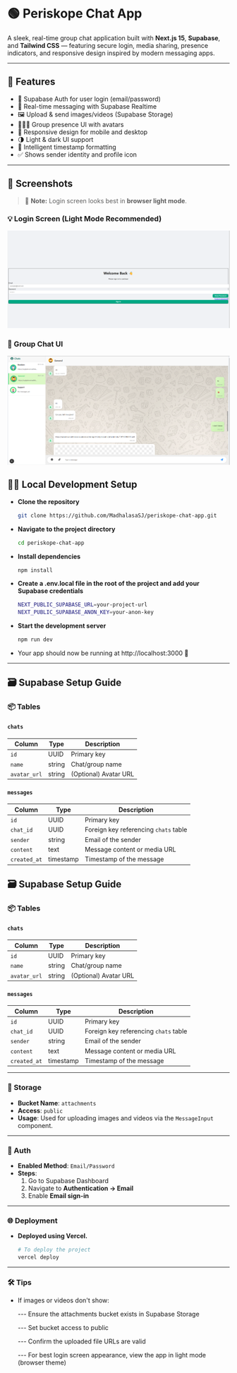 # 🟢 Periskope Chat App

A sleek, real-time group chat application built with **Next.js 15**, **Supabase**, and **Tailwind CSS** — featuring secure login, media sharing, presence indicators, and responsive design inspired by modern messaging apps.

---

## 🚀 Features

- 🔐 Supabase Auth for user login (email/password)
- 💬 Real-time messaging with Supabase Realtime
- 🖼 Upload & send images/videos (Supabase Storage)
- 🧑‍🤝‍🧑 Group presence UI with avatars
- 📱 Responsive design for mobile and desktop
- 🌗 Light & dark UI support
- 🧠 Intelligent timestamp formatting
- ✅ Shows sender identity and profile icon

---

## 📸 Screenshots

> 📌 **Note:** Login screen looks best in **browser light mode**.

### 💡 Login Screen (Light Mode Recommended)
![Login UI Light Mode](public/screenshots/loginui.png) 

### 💬 Group Chat UI
![Chat UI](public/screenshots/chatui.png) 



## 🧑‍💻 Local Development Setup

- **Clone the repository**
  ```bash
  git clone https://github.com/MadhalasaSJ/periskope-chat-app.git
- **Navigate to the project directory**
  ```bash
  cd periskope-chat-app
- **Install dependencies**
  ```bash
  npm install
- **Create a .env.local file in the root of the project and add your Supabase credentials**
  ```bash
  NEXT_PUBLIC_SUPABASE_URL=your-project-url
  NEXT_PUBLIC_SUPABASE_ANON_KEY=your-anon-key
- **Start the development server**
  ```bash
  npm run dev
- Your app should now be running at http://localhost:3000 🚀
---
## 🗃 Supabase Setup Guide

### 📦 Tables

#### `chats`

| Column       | Type   | Description           |
|--------------|--------|-----------------------|
| `id`         | UUID   | Primary key           |
| `name`       | string | Chat/group name       |
| `avatar_url` | string | (Optional) Avatar URL |

#### `messages`

| Column       | Type      | Description                              |
|--------------|-----------|------------------------------------------|
| `id`         | UUID      | Primary key                              |
| `chat_id`    | UUID      | Foreign key referencing `chats` table     |
| `sender`     | string    | Email of the sender                      |
| `content`    | text      | Message content or media URL             |
| `created_at` | timestamp | Timestamp of the message                 |



## 🗃 Supabase Setup Guide

### 📦 Tables

#### `chats`

| Column       | Type   | Description           |
|--------------|--------|-----------------------|
| `id`         | UUID   | Primary key           |
| `name`       | string | Chat/group name       |
| `avatar_url` | string | (Optional) Avatar URL |

#### `messages`

| Column       | Type      | Description                              |
|--------------|-----------|------------------------------------------|
| `id`         | UUID      | Primary key                              |
| `chat_id`    | UUID      | Foreign key referencing `chats` table     |
| `sender`     | string    | Email of the sender                      |
| `content`    | text      | Message content or media URL             |
| `created_at` | timestamp | Timestamp of the message                 |

---

### 📂 Storage

- **Bucket Name**: `attachments`
- **Access**: `public`
- **Usage**: Used for uploading images and videos via the `MessageInput` component.

---

### 🔐 Auth

- **Enabled Method**: `Email/Password`
- **Steps**:
  1. Go to Supabase Dashboard
  2. Navigate to **Authentication → Email**
  3. Enable **Email sign-in**
---

### 🌐 Deployment

- **Deployed using **Vercel**.**
  ```bash
  # To deploy the project
  vercel deploy

---

### 🛠 Tips

- If images or videos don't show:

  --- Ensure the attachments bucket exists in Supabase Storage
  
  --- Set bucket access to public
  
  --- Confirm the uploaded file URLs are valid
  
  --- For best login screen appearance, view the app in light mode (browser theme)
     


